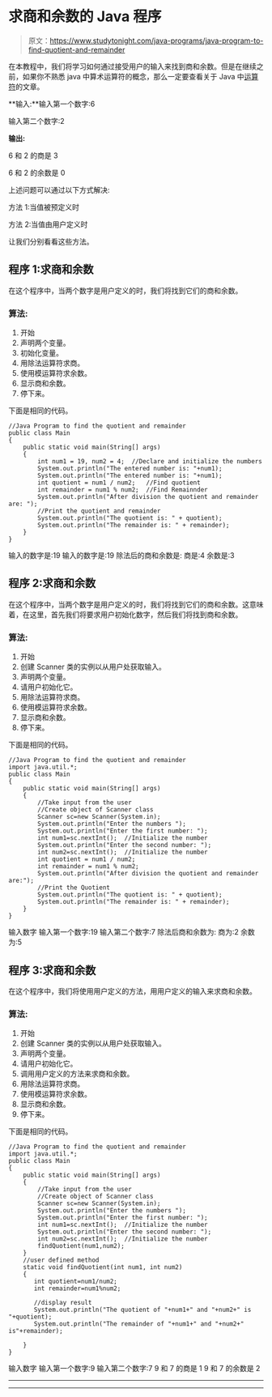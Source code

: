 # 求商和余数的 Java 程序

> 原文：<https://www.studytonight.com/java-programs/java-program-to-find-quotient-and-remainder>

在本教程中，我们将学习如何通过接受用户的输入来找到商和余数。但是在继续之前，如果你不熟悉 java 中算术运算符的概念，那么一定要查看关于 Java 中[运算符](https://www.studytonight.com/java/operators-in-java.php)的文章。

**输入:**输入第一个数字:6

输入第二个数字:2

**输出:**

6 和 2 的商是 3

6 和 2 的余数是 0

上述问题可以通过以下方式解决:

方法 1:当值被预定义时

方法 2:当值由用户定义时

让我们分别看看这些方法。

## 程序 1:求商和余数

在这个程序中，当两个数字是用户定义的时，我们将找到它们的商和余数。

### 算法:

1.  开始
2.  声明两个变量。
3.  初始化变量。
4.  用除法运算符求商。
5.  使用模运算符求余数。
6.  显示商和余数。
7.  停下来。

下面是相同的代码。

```
//Java Program to find the quotient and remainder
public class Main 
{
    public static void main(String[] args) 
    {
        int num1 = 19, num2 = 4;  //Declare and initialize the numbers
        System.out.println("The entered number is: "+num1);
        System.out.println("The entered number is: "+num1);
        int quotient = num1 / num2;   //Find quotient
        int remainder = num1 % num2;  //Find Remainnder
        System.out.println("After division the quotient and remainder are: ");
        //Print the quotient and remainder
        System.out.println("The quotient is: " + quotient);
        System.out.println("The remainder is: " + remainder);
    }
} 
```

输入的数字是:19
输入的数字是:19
除法后的商和余数是:
商是:4
余数是:3

## 程序 2:求商和余数

在这个程序中，当两个数字是用户定义的时，我们将找到它们的商和余数。这意味着，在这里，首先我们将要求用户初始化数字，然后我们将找到商和余数。

### 算法:

1.  开始
2.  创建 Scanner 类的实例以从用户处获取输入。
3.  声明两个变量。
4.  请用户初始化它。
5.  用除法运算符求商。
6.  使用模运算符求余数。
7.  显示商和余数。
8.  停下来。

下面是相同的代码。

```
//Java Program to find the quotient and remainder
import java.util.*;
public class Main 
{
    public static void main(String[] args) 
    {
        //Take input from the user
        //Create object of Scanner class
        Scanner sc=new Scanner(System.in);
        System.out.println("Enter the numbers ");
        System.out.println("Enter the first number: ");
        int num1=sc.nextInt();  //Initialize the number
        System.out.println("Enter the second number: ");
        int num2=sc.nextInt();  //Initialize the number
        int quotient = num1 / num2;
        int remainder = num1 % num2;
        System.out.println("After division the quotient and remainder are:");
        //Print the Quotient 
        System.out.println("The quotient is: " + quotient);
        System.out.println("The remainder is: " + remainder);
    }
} 
```

输入数字
输入第一个数字:19
输入第二个数字:7
除法后商和余数为:
商为:2
余数为:5

## 程序 3:求商和余数

在这个程序中，我们将使用用户定义的方法，用用户定义的输入来求商和余数。

### 算法:

1.  开始
2.  创建 Scanner 类的实例以从用户处获取输入。
3.  声明两个变量。
4.  请用户初始化它。
5.  调用用户定义的方法来求商和余数。
6.  用除法运算符求商。
7.  使用模运算符求余数。
8.  显示商和余数。
9.  停下来。

下面是相同的代码。

```
//Java Program to find the quotient and remainder
import java.util.*;
public class Main 
{
    public static void main(String[] args) 
    {
        //Take input from the user
        //Create object of Scanner class
        Scanner sc=new Scanner(System.in);
        System.out.println("Enter the numbers ");
        System.out.println("Enter the first number: ");
        int num1=sc.nextInt();  //Initialize the number
        System.out.println("Enter the second number: ");
        int num2=sc.nextInt();  //Initialize the number
        findQuotient(num1,num2);
    }
    //user defined method
    static void findQuotient(int num1, int num2)
    {
       int quotient=num1/num2;
       int remainder=num1%num2;

       //display result
       System.out.println("The quotient of "+num1+" and "+num2+" is "+quotient);
       System.out.println("The remainder of "+num1+" and "+num2+" is"+remainder);

    }
} 
```

输入数字
输入第一个数字:9
输入第二个数字:7
9 和 7 的商是 1
9 和 7 的余数是 2

* * *

* * *